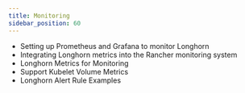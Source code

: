 ```yaml
---
title: Monitoring
sidebar_position: 60
---
```


<head>
  <link rel="canonical" href="https://main--longhornio-docusaurus.netlify.app/monitoring/index"/>
</head>

* Setting up Prometheus and Grafana to monitor Longhorn
* Integrating Longhorn metrics into the Rancher monitoring system
* Longhorn Metrics for Monitoring
* Support Kubelet Volume Metrics
* Longhorn Alert Rule Examples
